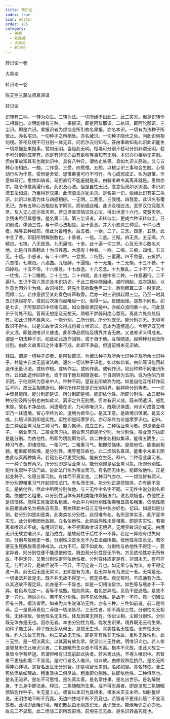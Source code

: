 ```yaml
---
title: 转识论
index: true
icon: editor
order: 185
category:
  - 佛藏
  - 乾隆藏
  - 大乘论
  - 转识论
---
```


转识论一卷  

大乘论  

转识论一卷  

陈天竺三藏法师真谛译  

转识论  

识转有二种。一转为众生。二转为法。一切所缘不出此二。此二实无。但是识转作二相貌也。次明能缘有三种。一果报识。即是阿梨耶识。二执识。即阿陀那识。三尘识。即是六识。果报识者为烦恼业所引故名果报。亦名本识。一切有为法种子所依止。亦名宅识。一切种子之所栖处。亦名藏识。一切种子隐伏之处。问此识何相何境。答相及境不可分别一体无异。问若尔云何知有。答由事故知有此识此识能生一切烦恼业果报事。譬如无明。当起此无明。相境可分别不若可分别非谓无明。若不可分别则应非有。而是有非无亦由有欲嗔等事知有无明。本识亦尔相境无差别。但由事故知其有也就此识中。具有八种异。谓依止处等。具如九识义品说。又与五种心法相应。一触。二作意。三受。四思惟。五想。以根尘识三事和合生触。心恒动行名为作意。受但是舍受。思惟筹量可行不可行。令心成邪成正。名为思惟。作意如马行。思惟如骑者。马但直行不能避就是非。由骑者故令其离非就是。思惟亦尔。能令作意离漫行也。此识及心法。但是自性无记。念念恒流如水流浪。本识如流五法如浪。乃至得罗汉果。此流浪法亦犹未灭。是名第一识。依缘此识有第二执识。此识以执着为体与四惑相应。一无明。二我见。三我慢。四我爱。此识名有覆无记。亦有五种心法相应名字同前。而前细此粗。此识及相应法。至罗汉位究竟灭尽。及入无心定亦皆灭尽。若见谛害烦恼识及心法。得出世道十六行。究竟灭尽。余残未尽但属思惟。是名第二识。第三尘识者。识转似尘。更成六种识转似尘。已如前说。体通三性。与十种心法相应。及十善恶。并大小惑具三种受。十种心法者。触等五种如前。但此为最粗也。后五者。一欲。二了。三念。四定。五慧。此中言了者。即旧所明解脱数也。十善者。一信。二羞。三惭。四无贪。五无嗔。六精进。七猗。八无放逸。九无逼恼。十舍。此十遍一切三界。心及无流心数名大地。此是自性善翻此十为自性恶。大惑有十种者。一欲。二嗔。三痴。四慢。五五见。十疑。小惑者。有二十四种。一忿恨。二结怨。三覆藏。四不舍恶。五嫉妒。六吝惜。七欺诳。八谄曲。九极醉。十逼恼。十一无羞。十二无惭。十三不猗。十四掉戏。十五不信。十六懈怠。十七放逸。十八忘念。十九散乱。二十不了。二十一忧悔。二十二睡眠。二十三觉。二十四观。此小惑中有二种。一作意遍行。二不遍行。五识于第六意识及本识执识。于此三根中随因缘。或时俱起。或次第起。以作意为因外尘为缘。故识得起。若先作意欲取色声二尘。后则眼耳二识一时俱起。而得二尘。若作意欲至某处看色听声取香。后亦一时三识俱起得三尘。乃至一时具五识俱起亦尔。或前后次第而起唯起一识。但得一尘。皆随因缘。是故不同也。如是七识。于阿梨耶识中尽相应起。如众像影俱现镜中。亦如众浪同集一水。问此意识于何处不起。答离无想定及无想天。熟眠不梦醉闷绝心暂死。离此六处余处恒有。如此识转不离两义。一能分别。二所分别。所分别既无。能分别亦无。无境可取识不得生。以是义故唯识义得成何者立唯识义。意本为遣境遣心。今境界既无唯识又泯。即是说唯识义成也。此即净品烦恼及境界并皆无故。又说唯识义得成者。谓是一切法种子识。如此如此造作回转。或于自于他。互相随逐。起种种分别及所分别。由此义故离识之外诸事不成。此即不净品。但遣前境未无识故。  

释曰。谓是一切种子识者。是阿梨耶识。为诸法种子及所余七识种子及所余七识种子。并能生自类无量诸法故。通名一切法种子识也。如此如此者。由此等识能回转造作无量识法。或转作根。或转作尘。或转作我。或转作识。如此种种不同唯识所作。云如此造作回转也。或于自于他互相随逐者。于自则转为五阴。或为色阴乃至识阴。于他则转为怨亲中人。种种不同。望自五阴故称为他。如是自他互相转作前后不同。故云互相随逐也。种种所作并皆是识无别境界。起种种分别等者。一一识中皆具能所。能分别即是识。所分别即是境。能即依他性。所即分别性。故云起种种分别及所分别也由如此义。离识之外无别境。但唯有识义成。既未明遣识。惑乱未除。故名不净品也。问遣境在识。乃可称唯识义。既境识俱遣。何识可成答立唯识乃一往遣境。留心卒终为论。遣境为欲空心。是其正意。是故境识俱泯。是其义成。此境识俱泯即是实性。实性即是阿摩罗识。亦可卒终为论是摩罗识也。记曰。由二种宿业熏习及二种习气。能为集谛。成立生死。二种宿业熏习者。即是诸业种子。一宿业熏习。二宿业熏习执。宿业熏习即是所分别。为分别性。宿业熏习执即是能分别。为依他性。所即为境能即为识。此二种业名相似集谛。能得五阴生。二种习气者。即诸烦恼。一相习气。二粗重习气。相即烦恼体。是依他性。能摄前相貌。粗重即烦恼境。是分别性。境界粗显故也。此二烦恼名真谛。能集令未来五阴由此似真两种集谛。若宿业已尽更受别报。能安立生死。释曰。二种宿业熏习者。一一种子备有两义。所分别即是宿业熏习。能分别即是宿业熏习执。所即分别性。能作生起种子法门故。说此法门名为宿业熏习。有名而无体也。能即依他性。正是起业种子。名宿业熏习执。有体而不真实也。二种习气亦尔。一一烦恼皆有两义。所分别即粗重习气作起烦恼法门。有名而无体。能分别正是烦恼体。亦有而不真实。是依他性。然此中所明分别依他。与三无性中名字不同。三无性中说分别名相类。依他性名粗重。以分别性当体有其相类能作烦恼法门。说名烦恼也。依他性正是烦恼体。能得生死报故名粗重。今此中为明分别性相类粗显故名粗重。依他性能执前相类故名为相各自有意。若欲转此中自三无性中名亦好也。记曰。如是如是分别。若分别如是如是类。此类类名分别性。此但唯有名。名所显体实无。此所显体实无。此分别者因他故起。立名依他性。此前后两性未曾相离。即是实实性。若相离者唯识义不成。有境识异故。由不相离故唯识无境界。无境界故识亦成无。由境无识无故立唯识义。是乃成立。是故前性于后性不一不异。若定一异则有过失何耶。分别与依他定一者。分别性决定永无不为五法藏所摄。依他性亦应永无。若尔便无生死解脱善恶律戒法。此为不可。既不如此故。分别性与依他性不得定一。若定异者。则分别性便不能遣依他性。既由观分别性是无所有。方见依他性亦无所有故。不得定异。又若分别性定异依他性者。分别性体应定是有。非谓永无。有可异无。何所论异。是故但说不一不异。不可定说一异也。如无常与有为法。亦不得定说一异。前无后无是无常义。五阴是有为法。若无常与有为法定一者。无常是无。一切诸法并皆是无。既不并无故不得定一。若定异者。观无常时。不应通有为法。以其通故不得定异。此亦是不一不异也。如是一切诸法皆尔。如色等与瓶亦不一不异。若色与瓶定一。香等不成瓶。瓶则真实。若色定异瓶。见色不应通瓶。是故不定一异也。两说亦尔。若不见分别性。则不见依他性。是故不一不异。然一切诸法但有三性。摄法皆尽。如来为众生说诸法无性。亦有三种。三性如前说。前二是俗谛。后一是真谛真俗二谛摄一切法皆尽。三无性者。即不离前三性。分别性名无相性。无体相故。依他性名无生性。体及因果无所有。体似尘相。尘即分别性。分别既无体亦是无也。因亦无者。本由分别性为境。能发生识果。境界既无云何生果。如种子能生芽。种子既无芽从何出。是故无生也。真实性名无性性。无有性无无性。约人法故无有性。约二空故无无性。即是非有性非无性故。重称无性性也。此三无性。是一切法真实。以其离有故名常。欲显此三无性故。明唯识义也。若人修道智慧未住此唯识义者。二执随眠所生众惑不得灭离。根本不灭故。由此义故立一乘皆令学菩萨道。若谓但唯有识现前起此执者。若未离此执。不得入唯识中。若智者不更缘此境二不显现。是时行者名入唯识。何以故。由修观熟乱执尽。是名无所得非心非境。是智名出世无分别智。即是境智无差别。名如如智。亦名转依。舍生死依但依如理故。粗重及执二俱尽故。粗重即分别性。执即依他性。二种俱尽也。是名无流界。是名不可思惟。是名真实善。是名常住果。是名出世乐。是名解脱身。于三身中即法身。释曰。二执随眠所生果。或不得灭离者。即是见思二执随眠烦恼能作种子。生无量上心。或皆以本识为其根本。根本未灭支未尽。如胜鬘经说。无明住地不断不究竟。无边四住地不断不究竟也。若智者不更缘此境二不显现故者。此境即此唯识境。唯识散乱由无境故识无。此识既无。能缘唯识之心亦无。故云二不显现。此二但谈二识所现前境。前境先已无故。是名识转品究竟也。  
